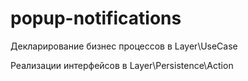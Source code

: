# popup-notifications
Декларирование бизнеc процессов в Layer\UseCase

Реализации интерфейсов в Layer\Persistence\Action
